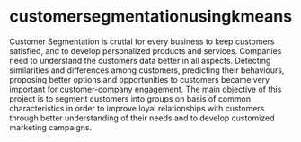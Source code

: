 # customersegmentationusingkmeans
Customer Segmentation is crutial for every business to keep customers satisfied, and to develop personalized products and services. Companies need to understand the customers data better in all aspects. Detecting similarities and differences among customers, predicting their behaviours, proposing better options and opportunities to customers became very important for customer-company engagement.
The main objective of this project is to segment customers into groups on basis of common characteristics in order to improve loyal relationships with customers through better understanding of their needs and to develop customized marketing campaigns. 
